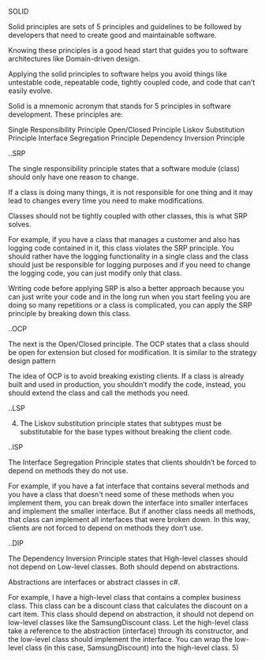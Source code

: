 SOLID

Solid principles are sets of 5 principles and guidelines to be followed by developers that need to create good and maintainable software.

Knowing these principles is a good head start that guides you to software architectures like Domain-driven design.

Applying the solid principles to software helps you avoid things like untestable code, repeatable code, tightly coupled code, and code that can’t easily evolve.

Solid is a mnemonic acronym that stands for 5 principles in software development. These principles are:

Single Responsibility Principle Open/Closed Principle Liskov Substitution Principle Interface Segregation Principle Dependency Inversion Principle

..SRP

The single responsibility principle states that a software module (class) should only have one reason to change.

If a class is doing many things, it is not responsible for one thing and it may lead to changes every time you need to make modifications.

Classes should not be tightly coupled with other classes, this is what SRP solves.

For example, if you have a class that manages a customer and also has logging code contained in it, this class violates the SRP principle. You should rather have the logging functionality in a single class and the class should just be responsible for logging purposes and if you need to change the logging code, you can just modify only that class.

Writing code before applying SRP is also a better approach because you can just write your code and in the long run when you start feeling you are doing so many repetitions or a class is complicated, you can apply the SRP principle by breaking down this class.

..OCP

The next is the Open/Closed principle. The OCP states that a class should be open for extension but closed for modification. It is similar to the strategy design pattern 

The idea of OCP is to avoid breaking existing clients. If a class is already built and used in production, you shouldn’t modify the code, instead, you should extend the class and call the methods you need.

 ..LSP

4) The Liskov substitution principle states that subtypes must be substitutable for the base types without breaking the client code.


..ISP

The Interface Segregation Principle states that clients shouldn’t be forced to depend on methods they do not use.

For example, if you have a fat interface that contains several methods and you have a class that doesn't need some of these methods when you implement them, you can break down the interface into smaller interfaces and implement the smaller interface. But if another class needs all methods, that class can implement all interfaces that were broken down. In this way, clients are not forced to depend on methods they don’t use.

..DIP

The Dependency Inversion Principle states that High-level classes should not depend on Low-level classes. Both should depend on abstractions.

Abstractions are interfaces or abstract classes in c#.

For example, I have a high-level class that contains a complex business class. This class can be a discount class that calculates the discount on a cart item. This class should depend on abstraction, it should not depend on low-level classes like the SamsungDiscount class. Let the high-level class take a reference to the abstraction (interface) through its constructor, and the low-level class should implement the interface. You can wrap the low-level class (in this case, SamsungDiscount) into the high-level class.
5) 
